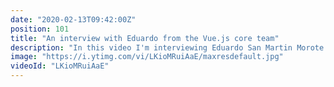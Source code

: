 ```yaml
---
date: "2020-02-13T09:42:00Z"
position: 101
title: "An interview with Eduardo from the Vue.js core team"
description: "In this video I'm interviewing Eduardo San Martin Morote from the Vue.js core team. What a privilege to speak to someone who actually built the tools I use on a daily basis! Eduardo humbly explains how he sees life and how he acts as a contributor to open source projects.\n\nWhat a guy. I'm in awe how Eduardo carries himself and what this youngster has already accomplished.\n\nIn this video series I interview people that are amazing at their job in the tech industry. I try to find the tools and best practices they use to shine on conference stages, contribute to open source projects or when they deliver high quality work.\n\nFollow Eduardo here:\nhttps://twitter.com/posva\nhttps://github.com/sponsors/posva\nhttps://esm.dev/\nhttps://twitter.com/posva/status/1146415898967908352\n\nFollow me here:\nWebsite: https://timbenniks.nl/\nTwitter: https://twitter.com/timbenniks\nGithub: https://github.com/timbenniks"
image: "https://i.ytimg.com/vi/LKioMRuiAaE/maxresdefault.jpg"
videoId: "LKioMRuiAaE"
---
```


